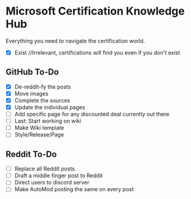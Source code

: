 # Microsoft Certification Knowledge Hub
Everything you need to navigate the certification world.

- [x] Exist //Irrelevant, certifications will find you even if you don't exist

## GitHub To-Do
- [x] De-reddit-fy the posts
- [x] Move images
- [x] Complete the sources
- [x] Update the individual pages
- [ ] Add specific page for any discounted deal currently out there
- [ ] Last: Start working on wiki
- [ ] Make Wiki template
- [ ] Style/Release/Page
  
## Reddit To-Do
- [ ] Replace all Reddit posts
- [ ] Draft a middle finger post to Reddit
- [ ] Direct users to discord server
- [ ] Make AutoMod posting the same on every post
